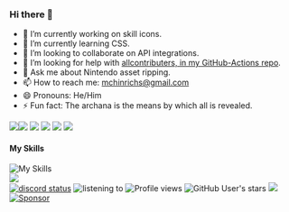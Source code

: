 ### Hi there 👋

- 🔭 I’m currently working on skill icons.
- 🌱 I’m currently learning CSS.
- 👯 I’m looking to collaborate on API integrations.
- 🤔 I’m looking for help with [allcontributers, in my GitHub-Actions repo](https://github.com/MichaelHinrichs/GitHub-Actions/issues/13).
- 💬 Ask me about Nintendo asset ripping.
- 📫 How to reach me: mchinrichs@gmail.com
- 😄 Pronouns: He/Him
- ⚡ Fun fact: The archana is the means by which all is revealed.

<img src="https://github-readme-stats.vercel.app/api?username=MichaelHinrichs&count_private=true&show_icons=true&theme=dark" /><img src="https://github-readme-streak-stats.herokuapp.com/?user=MichaelHinrichs&theme=dark" />
<img src="https://github-profile-summary-cards.vercel.app/api/cards/profile-details?username=MichaelHinrichs&theme=dark" />
![](http://github-profile-summary-cards.vercel.app/api/cards/most-commit-language?username=MichaelHinrichs&theme=dark)
![](http://github-profile-summary-cards.vercel.app/api/cards/productive-time?username=MichaelHinrichs&theme=dark&utcOffset=8)
<img src="https://github-profile-trophy.vercel.app/?username=MichaelHinrichs&theme=dark" />
</br>
#### My Skills
![My Skills](https://skillicons.dev/icons?i=cs,cypress,discord,gamemakerstudio,github,githubactions,gmail,html,md,sketchup,svg,unity,unreal,terraform,visualstudio,vscode,windows)
</br>
<img src="https://github-readme-stats.vercel.app/api/top-langs/?username=MichaelHinrichs" />
</br>
<a href='https://discord.com/users/543091598746189845'><img alt="discord status" src="https://dev.discordprofiles.me/badge/status/543091598746189845" /></a>
<img alt="listening to" src="https://dev.discordprofiles.me/badge/spotify/543091598746189845" />
<img alt="Profile views" src="https://komarev.com/ghpvc/?username=MichaelHinrichs" />
<img alt="GitHub User's stars" src="https://img.shields.io/github/stars/MichaelHinrichs" />
<a href="https://www.bestpractices.dev/projects/8092"><img src="https://www.bestpractices.dev/projects/8092/badge"></a>
<a href='https://github.com/sponsors/MichaelHinrichs'>
  <img alt="Sponsor" src="https://img.shields.io/static/v1?label=Sponsor&message=%E2%9D%A4&logo=GitHub&color=ff69b4" />
</a>
